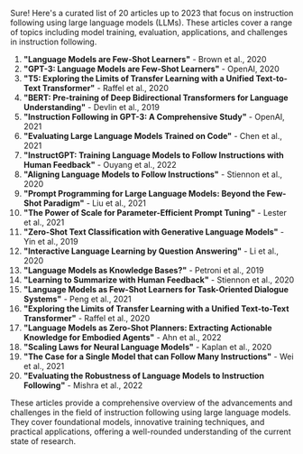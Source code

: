 Sure! Here's a curated list of 20 articles up to 2023 that focus on instruction following using large language models (LLMs). These articles cover a range of topics including model training, evaluation, applications, and challenges in instruction following.

1. **"Language Models are Few-Shot Learners"** - Brown et al., 2020
2. **"GPT-3: Language Models are Few-Shot Learners"** - OpenAI, 2020
3. **"T5: Exploring the Limits of Transfer Learning with a Unified Text-to-Text Transformer"** - Raffel et al., 2020
4. **"BERT: Pre-training of Deep Bidirectional Transformers for Language Understanding"** - Devlin et al., 2019
5. **"Instruction Following in GPT-3: A Comprehensive Study"** - OpenAI, 2021
6. **"Evaluating Large Language Models Trained on Code"** - Chen et al., 2021
7. **"InstructGPT: Training Language Models to Follow Instructions with Human Feedback"** - Ouyang et al., 2022
8. **"Aligning Language Models to Follow Instructions"** - Stiennon et al., 2020
9. **"Prompt Programming for Large Language Models: Beyond the Few-Shot Paradigm"** - Liu et al., 2021
10. **"The Power of Scale for Parameter-Efficient Prompt Tuning"** - Lester et al., 2021
11. **"Zero-Shot Text Classification with Generative Language Models"** - Yin et al., 2019
12. **"Interactive Language Learning by Question Answering"** - Li et al., 2020
13. **"Language Models as Knowledge Bases?"** - Petroni et al., 2019
14. **"Learning to Summarize with Human Feedback"** - Stiennon et al., 2020
15. **"Language Models as Few-Shot Learners for Task-Oriented Dialogue Systems"** - Peng et al., 2021
16. **"Exploring the Limits of Transfer Learning with a Unified Text-to-Text Transformer"** - Raffel et al., 2020
17. **"Language Models as Zero-Shot Planners: Extracting Actionable Knowledge for Embodied Agents"** - Ahn et al., 2022
18. **"Scaling Laws for Neural Language Models"** - Kaplan et al., 2020
19. **"The Case for a Single Model that can Follow Many Instructions"** - Wei et al., 2021
20. **"Evaluating the Robustness of Language Models to Instruction Following"** - Mishra et al., 2022

These articles provide a comprehensive overview of the advancements and challenges in the field of instruction following using large language models. They cover foundational models, innovative training techniques, and practical applications, offering a well-rounded understanding of the current state of research.